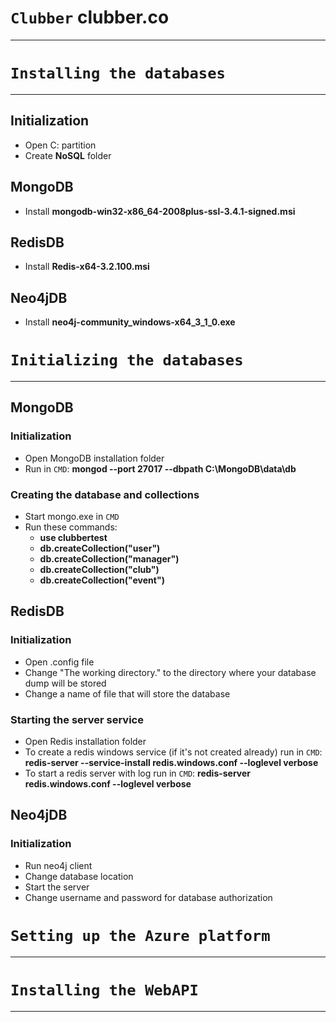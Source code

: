 # ```Clubber``` **clubber.co**
****
# ```Installing the databases```
------

## Initialization
- Open C: partition
- Create **NoSQL** folder

## MongoDB
- Install **mongodb-win32-x86_64-2008plus-ssl-3.4.1-signed.msi**

## RedisDB
- Install **Redis-x64-3.2.100.msi**

## Neo4jDB
- Install **neo4j-community_windows-x64_3_1_0.exe**

# ```Initializing the databases```
------

## MongoDB

### Initialization
- Open MongoDB installation folder
- Run in ```CMD```: **mongod --port 27017 --dbpath C:\MongoDB\data\db**

### Creating the database and collections
- Start mongo.exe in ```CMD```
- Run these commands:
	- **use clubbertest**
	- **db.createCollection("user")**
	- **db.createCollection("manager")**
	- **db.createCollection("club")**
	- **db.createCollection("event")**

## RedisDB

### Initialization
- Open .config file
- Change "The working directory." to the directory where your database dump will be stored
- Change a name of file that will store the database

### Starting the server service
- Open Redis installation folder
- To create a redis windows service (if it's not created already) run in ```CMD```: **redis-server --service-install redis.windows.conf --loglevel verbose**
- To start a redis server with log run in ```CMD```: **redis-server redis.windows.conf --loglevel verbose**

## Neo4jDB

### Initialization
- Run neo4j client
- Change database location
- Start the server
- Change username and password for database authorization

# ```Setting up the Azure platform```
------

# ```Installing the WebAPI```
------